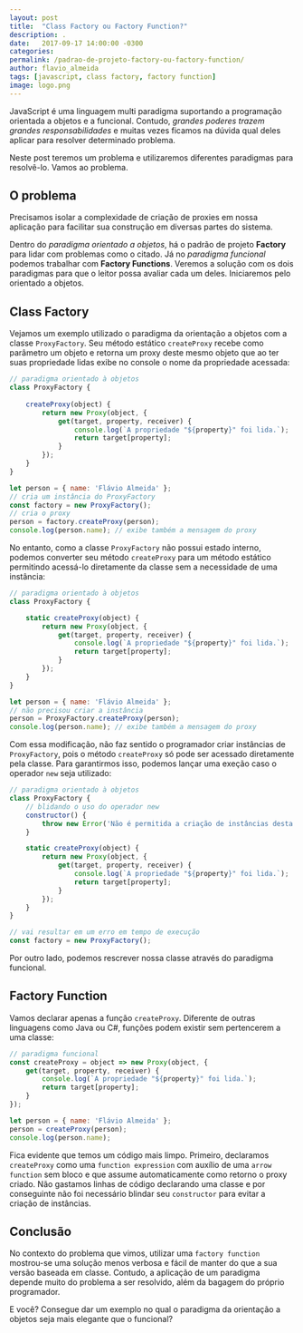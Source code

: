 ```yaml
---
layout: post
title:  "Class Factory ou Factory Function?"
description: .
date:   2017-09-17 14:00:00 -0300
categories:
permalink: /padrao-de-projeto-factory-ou-factory-function/
author: flavio_almeida
tags: [javascript, class factory, factory function]
image: logo.png
---
```


JavaScript é uma linguagem multi paradigma suportando a programação orientada a objetos e a funcional. Contudo, *grandes poderes trazem grandes responsabilidades* e muitas vezes ficamos na dúvida qual deles aplicar para resolver determinado problema. 

Neste post teremos um problema e utilizaremos diferentes paradigmas para resolvê-lo. Vamos ao problema.

## O problema

Precisamos isolar a complexidade de criação de proxies em nossa aplicação para facilitar sua construção em diversas partes do sistema. 

Dentro do *paradigma orientado a objetos*, há o padrão de projeto **Factory** para lidar com problemas como o citado. Já no *paradigma funcional* podemos trabalhar com **Factory Functions**. Veremos a solução com os dois paradigmas para que o leitor possa avaliar cada um deles. Iniciaremos pelo orientado a objetos.

## Class Factory

Vejamos um exemplo utilizado o paradigma da orientação a objetos com a classe `ProxyFactory`. Seu método estático `createProxy` recebe como parâmetro um objeto e retorna um proxy deste mesmo objeto que ao ter suas propriedade lidas exibe no console o nome da propriedade acessada:

```javascript
// paradigma orientado à objetos
class ProxyFactory {
    
    createProxy(object) {
        return new Proxy(object, {
            get(target, property, receiver) {
                console.log(`A propriedade "${property}" foi lida.`);
                return target[property];
            }
        });
    }
}

let person = { name: 'Flávio Almeida' };
// cria um instância do ProxyFactory
const factory = new ProxyFactory();
// cria o proxy
person = factory.createProxy(person);
console.log(person.name); // exibe também a mensagem do proxy
```

No entanto, como a classe `ProxyFactory` não possui estado interno, podemos converter seu método `createProxy` para um método estático permitindo acessá-lo diretamente da classe sem a necessidade de uma instância:

```javascript
// paradigma orientado à objetos
class ProxyFactory {

    static createProxy(object) {
        return new Proxy(object, {
            get(target, property, receiver) {
                console.log(`A propriedade "${property}" foi lida.`);
                return target[property];
            }
        });
    }
}

let person = { name: 'Flávio Almeida' };
// não precisou criar a instância
person = ProxyFactory.createProxy(person);
console.log(person.name); // exibe também a mensagem do proxy
```

Com essa modificação, não faz sentido o programador criar instâncias de `ProxyFactory`, pois o método `createProxy` só pode ser acessado diretamente pela classe. Para garantirmos isso, podemos lançar uma exeção caso o operador `new` seja utilizado:

```javascript
// paradigma orientado à objetos
class ProxyFactory {
    // blidando o uso do operador new
    constructor() {
        throw new Error('Não é permitida a criação de instâncias desta classe');
    }

    static createProxy(object) {
        return new Proxy(object, {
            get(target, property, receiver) {
                console.log(`A propriedade "${property}" foi lida.`);
                return target[property];
            }
        });
    }
}

// vai resultar em um erro em tempo de execução
const factory = new ProxyFactory();
```

Por outro lado, podemos rescrever nossa classe através do paradigma funcional. 

## Factory Function

Vamos declarar apenas a função `createProxy`. Diferente de outras linguagens como Java ou C#, funções podem existir sem pertencerem a uma classe:

```javascript
// paradigma funcional
const createProxy = object => new Proxy(object, {
    get(target, property, receiver) {
        console.log(`A propriedade "${property}" foi lida.`);
        return target[property];
    }
});

let person = { name: 'Flávio Almeida' };
person = createProxy(person);
console.log(person.name);
```

Fica evidente que temos um código mais limpo. Primeiro, declaramos `createProxy` como uma `function expression` com auxílio de uma `arrow function` sem bloco e que assume automaticamente como retorno o proxy criado. Não gastamos linhas de código declarando uma classe e por conseguinte não foi necessário blindar seu `constructor` para evitar a criação de instâncias.

## Conclusão

No contexto do problema que vimos, utilizar uma `factory function` mostrou-se uma solução menos verbosa e fácil de manter do que a sua versão baseada em classe. Contudo, a aplicação de um paradigma depende muito do problema a ser resolvido, além da bagagem do próprio programador. 

E você? Consegue dar um exemplo no qual o paradigma da orientação a objetos seja mais elegante que o funcional? 